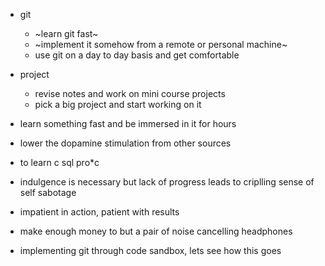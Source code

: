 * git
    * ~learn git fast~ 
    * ~implement it somehow from a remote or personal machine~
    * use git on a day to day basis and get comfortable

* project
    * revise notes and work on mini course projects
    * pick a big project and start working on it

* learn something fast and be immersed in it for hours
* lower the dopamine stimulation from other sources
* to learn c sql pro*c
* indulgence is necessary but lack of progress leads to criplling sense of self sabotage
* impatient in action, patient with results
* make enough money to but a pair of noise cancelling headphones
* implementing git through code sandbox, lets see how this goes
